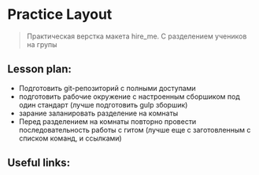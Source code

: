 ﻿# Practice Layout 
> Практическая верстка макета hire_me. С разделением учеников на групы


## Lesson plan: 
+ Подготовить git-репозиторий с полными доступами
+ подготовить рабочие окружение c настроенным сборшиком под один стандарт (лучше подготовить gulp зборшик)
+ зарание заланировать разделение на комнаты
+ Перед разделением на комнаты повторно провести последовательность работы с гитом (лучше еще с заготовленным с списком команд, и ссылками)


## Useful links:
